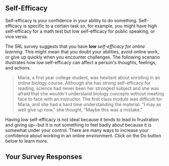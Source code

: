 ## Self-Efficacy

Self-efficacy is your confidence in your ability to do something. Self-efficacy is specific to a certain task so, for example, you might have high self-efficacy for a math test but low self-efficacy for public speaking, or vice versa. 

The SRL survey suggests that you have **low** *self-efficacy for online learning*. This might mean that you doubt your abilities, avoid online work, or give up quickly when you encounter challenges. The following scenario illustrates how low self-efficacy can affect a person's thoughts, feelings, and actions.

> Maria, a first year college student, was hesitant about enrolling in an online biology course. Although she has strong self-efficacy for reading, science had never been her strongest subject and she was afraid that she wouldn't understand  biology concepts without meeting face to face with an instructor. The first class module was difficult for Maria, and she had a hard time understanding the material. "I may as well give up now," she thought, "Maybe this was a mistake."

Having low self-efficacy is not ideal because it tends to lead to frustration and giving up--but it is not something to feel badly about because it is somewhat under your control. There are many ways to increase your confidence about working in an online environment. Click on the Do button below to learn more.  

## Your Survey Responses
